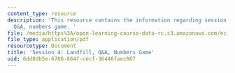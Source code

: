 ```yaml
---
content_type: resource
description: 'This resource contains the information regarding session 4: landfill,
  Q&A, numbers game. '
file: /media/https%3A/open-learning-course-data-rc.s3.amazonaws.com/ec-716-d-lab-waste-fall-2015/6dd8db5e6786864fcecf36446faec867_MITEC_716F15_Session4.pdf
file_type: application/pdf
resourcetype: Document
title: 'Session 4: Landfill, Q&A, Numbers Game'
uid: 6dd8db5e-6786-864f-cecf-36446faec867
---
```


